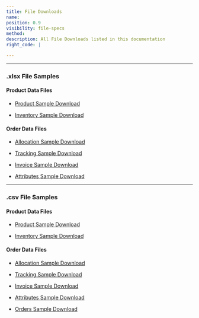 ```yaml
---
title: File Downloads
name:
position: 0.9
visibility: file-specs
method:
description: All File Downloads listed in this documentation
right_code: |

---
```


----

### .xlsx File Samples

#### Product Data Files
* <a href="https://s3-us-west-2.amazonaws.com/crux-kb/file-samples/supplier-use-cases/xlsx/product_sample.xlsx">Product Sample Download</a>

* <a href="https://s3-us-west-2.amazonaws.com/crux-kb/file-samples/supplier-use-cases/xlsx/inventory_sample.xlsx">Inventory Sample Download</a>

#### Order Data Files
* <a href="https://s3-us-west-2.amazonaws.com/crux-kb/file-samples/supplier-use-cases/xlsx/allocation_sample.xlsx">Allocation Sample Download</a>

* <a href="https://s3-us-west-2.amazonaws.com/crux-kb/file-samples/supplier-use-cases/xlsx/tracking_sample.xlsx">Tracking Sample Download</a>

* <a href="https://s3-us-west-2.amazonaws.com/crux-kb/file-samples/supplier-use-cases/xlsx/invoice_sample.xlsx">Invoice Sample Download</a>

* <a href="https://s3-us-west-2.amazonaws.com/crux-kb/file-samples/supplier-use-cases/xlsx/attributes_sample.xlsx">Attributes Sample Download</a>

----
### .csv File Samples

#### Product Data Files
* <a href="https://s3-us-west-2.amazonaws.com/crux-kb/file-samples/supplier-use-cases/csv/product_sample.csv">Product Sample Download</a>

* <a href="https://s3-us-west-2.amazonaws.com/crux-kb/file-samples/supplier-use-cases/csv/inventory_sample.csv">Inventory Sample Download</a>

#### Order Data Files
* <a href="https://s3-us-west-2.amazonaws.com/crux-kb/file-samples/supplier-use-cases/csv/allocation_sample.csv">Allocation Sample Download</a>

* <a href="https://s3-us-west-2.amazonaws.com/crux-kb/file-samples/supplier-use-cases/csv/tracking_sample.csv">Tracking Sample Download</a>

* <a href="https://s3-us-west-2.amazonaws.com/crux-kb/file-samples/supplier-use-cases/csv/invoice_sample.csv">Invoice Sample Download</a>

* <a href="https://s3-us-west-2.amazonaws.com/crux-kb/file-samples/supplier-use-cases/csv/attributes_sample.csv">Attributes Sample Download</a>

* <a href="https://s3-us-west-2.amazonaws.com/crux-kb/file-samples/supplier-use-cases/csv/orders_sample.csv">Orders Sample Download</a>
